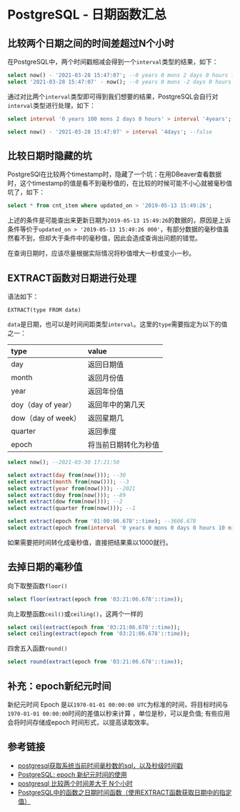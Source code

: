 # PostgreSQL - 日期函数汇总

## 比较两个日期之间的时间差超过N个小时

在PostgreSQL中，两个时间戳相减会得到一个`interval`类型的结果，如下：

```sql
select now() - '2021-03-28 15:47:07'; --0 years 0 mons 2 days 0 hours 1 mins 15.081206 secs
select '2021-03-28 15:47:07' - now(); --0 years 0 mons -2 days 0 hours -3 mins -17.692835 secs
```

<!--more-->
通过对比两个`interval`类型即可得到我们想要的结果，PostgreSQL会自行对`interval`类型进行处理，如下：
```sql
select interval '0 years 100 mons 2 days 0 hours' > interval '4years'; --true

select now() - '2021-03-28 15:47:07' > interval '4days'; --false
```

## 比较日期时隐藏的坑

PostgreSQl在比较两个timestamp时，隐藏了一个坑：在用DBeaver查看数据时，这个timestamp的值是看不到毫秒值的，在比较的时候可能不小心就被毫秒值坑了，如下：

```sql
select * from cnt_item where updated_on > '2019-05-13 15:49:26';
```

上述的条件是可能查出来更新日期为`2019-05-13 15:49:26`的数据的，原因是上诉条件等价于`updated_on > '2019-05-13 15:49:26 000'`，有部分数据的毫秒值虽然看不到，但却大于条件中的毫秒值，因此会造成查询出问题的错觉。

在查询日期时，应该尽量根据实际情况将秒值增大一秒或变小一秒。

## EXTRACT函数对日期进行处理

语法如下：
```
EXTRACT(type FROM date)
```

`data`是日期，也可以是时间间距类型`interval`。这里的`type`需要指定为以下的值之一：

|type|value|
|:-|:-|
|day|返回日期值|
|month|返回月份值|
|year|返回年份值|
|doy（day of year）|返回年中的第几天|
|dow（day of week）|返回星期几|
|quarter|返回季度|
|epoch|将当前日期转化为秒值|

```sql
select now(); --2021-03-30 17:21:50

select extract(day from(now())); --30
select extract(month from(now())); --3
select extract(year from(now())); --2021
select extract(doy from(now())); --89
select extract(dow from(now())); --2
select extract(quarter from(now())); --1

select extract(epoch from '01:00:06.678'::time); --3606.678
select extract(epoch from(interval '0 years 0 mons 0 days 0 hours 10 mins 10.00 secs')); --610
```

如果需要把时间转化成毫秒值，直接把结果乘以1000就行。

## 去掉日期的毫秒值

向下取整函数`floor()`
```sql
select floor(extract(epoch from '03:21:06.678'::time));
```

向上取整函数`ceil()`或`ceiling()`，这两个一样的
```sql
select ceil(extract(epoch from '03:21:06.678'::time));
select ceiling(extract(epoch from '03:21:06.678'::time));
```

四舍五入函数`round()`
```sql
select round(extract(epoch from '03:21:06.678'::time));
```

## 补充：epoch新纪元时间

新纪元时间 Epoch 是以`1970-01-01 00:00:00 UTC`为标准的时间，将目标时间与`1970-01-01 00:00:00`时间的差值以秒来计算 ，单位是秒，可以是负值; 有些应用会将时间存储成epoch 时间形式，以提高读取效率。

## 参考链接

* [postgresql获取系统当前时间毫秒数的sql，以及秒级时间戳](https://blog.csdn.net/qq_32157851/article/details/82414443)
* [PostgreSQL: epoch 新纪元时间的使用](https://www.cnblogs.com/kungfupanda/p/4383882.html)
* [postgresql 比较两个时间差大于 N个小时](https://blog.csdn.net/q_l_s/article/details/66974920)
* [PostgreSQL中的函数之日期时间函数（使用EXTRACT函数获取日期中的指定值）](https://itbilu.com/database/postgre/E12ilqZXx.html)
